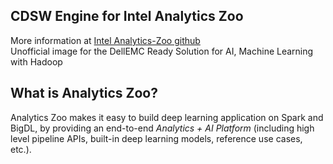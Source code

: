 ## CDSW Engine for Intel Analytics Zoo
More information at [Intel Analytics-Zoo github](https://github.com/intel-analytics/analytics-zoo) \
Unofficial image for the DellEMC Ready Solution for AI, Machine Learning with Hadoop

## What is Analytics Zoo?
Analytics Zoo makes it easy to build deep learning application on Spark and BigDL, by providing an end-to-end *Analytics + AI Platform* (including high level pipeline APIs, built-in deep learning models, reference use cases, etc.).
